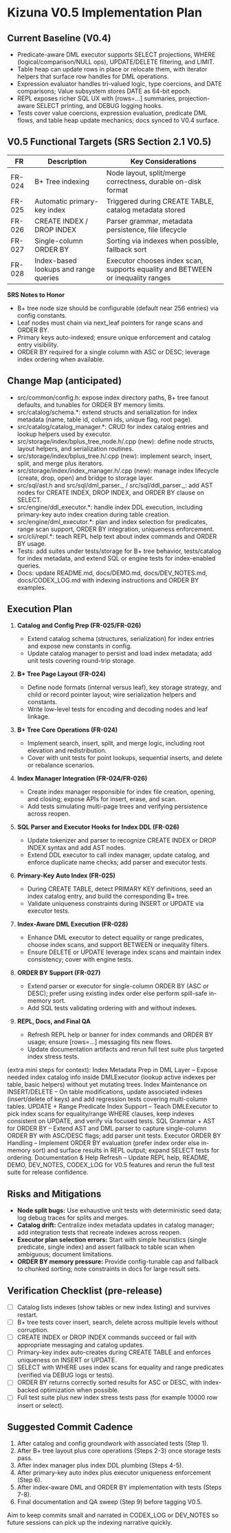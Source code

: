 # Kizuna V0.5 Implementation Plan

## Current Baseline (V0.4)

- Predicate-aware DML executor supports SELECT projections, WHERE (logical/comparison/NULL ops), UPDATE/DELETE filtering, and LIMIT.
- Table heap can update rows in place or relocate them, with iterator helpers that surface row handles for DML operations.
- Expression evaluator handles tri-valued logic, type coercions, and DATE comparisons; Value subsystem stores DATE as 64-bit epoch.
- REPL exposes richer SQL UX with [rows=...] summaries, projection-aware SELECT printing, and DEBUG logging hooks.
- Tests cover value coercions, expression evaluation, predicate DML flows, and table heap update mechanics; docs synced to V0.4 surface.

## V0.5 Functional Targets (SRS Section 2.1 V0.5)

| FR     | Description                           | Key Considerations                                                              |
| ------ | ------------------------------------- | ------------------------------------------------------------------------------- |
| FR-024 | B+ Tree indexing                      | Node layout, split/merge correctness, durable on-disk format                    |
| FR-025 | Automatic primary-key index           | Triggered during CREATE TABLE, catalog metadata stored                          |
| FR-026 | CREATE INDEX / DROP INDEX             | Parser grammar, metadata persistence, file lifecycle                            |
| FR-027 | Single-column ORDER BY                | Sorting via indexes when possible, fallback sort                                |
| FR-028 | Index-based lookups and range queries | Executor chooses index scan, supports equality and BETWEEN or inequality ranges |

**SRS Notes to Honor**

- B+ tree node size should be configurable (default near 256 entries) via config constants.
- Leaf nodes must chain via next_leaf pointers for range scans and ORDER BY.
- Primary keys auto-indexed; ensure unique enforcement and catalog entry visibility.
- ORDER BY required for a single column with ASC or DESC; leverage index ordering when available.

## Change Map (anticipated)

- src/common/config.h: expose index directory paths, B+ tree fanout defaults, and tunables for ORDER BY memory limits.
- src/catalog/schema.\*: extend structs and serialization for index metadata (name, table id, column ids, unique flag, root page).
- src/catalog/catalog_manager.\*: CRUD for index catalog entries and lookup helpers used by executor.
- src/storage/index/bplus_tree_node.h/.cpp (new): define node structs, layout helpers, and serialization routines.
- src/storage/index/bplus_tree.h/.cpp (new): implement search, insert, split, and merge plus iterators.
- src/storage/index/index_manager.h/.cpp (new): manage index lifecycle (create, drop, open) and bridge to storage layer.
- src/sql/ast.h and src/sql/dml_parser._ / src/sql/ddl_parser._: add AST nodes for CREATE INDEX, DROP INDEX, and ORDER BY clause on SELECT.
- src/engine/ddl_executor.\*: handle index DDL execution, including primary-key auto index creation during table creation.
- src/engine/dml_executor.\*: plan and index selection for predicates, range scan support, ORDER BY integration, uniqueness enforcement.
- src/cli/repl.\*: teach REPL help text about index commands and ORDER BY usage.
- Tests: add suites under tests/storage for B+ tree behavior, tests/catalog for index metadata, and extend SQL or engine tests for index-enabled queries.
- Docs: update README.md, docs/DEMO.md, docs/DEV_NOTES.md, docs/CODEX_LOG.md with indexing instructions and ORDER BY examples.

## Execution Plan

1. **Catalog and Config Prep (FR-025/FR-026)**

   - Extend catalog schema (structures, serialization) for index entries and expose new constants in config.
   - Update catalog manager to persist and load index metadata; add unit tests covering round-trip storage.

2. **B+ Tree Page Layout (FR-024)**

   - Define node formats (internal versus leaf), key storage strategy, and child or record pointer layout; wire serialization helpers and constants.
   - Write low-level tests for encoding and decoding nodes and leaf linkage.

3. **B+ Tree Core Operations (FR-024)**

   - Implement search, insert, split, and merge logic, including root elevation and redistribution.
   - Cover with unit tests for point lookups, sequential inserts, and delete or rebalance scenarios.

4. **Index Manager Integration (FR-024/FR-026)**

   - Create index manager responsible for index file creation, opening, and closing; expose APIs for insert, erase, and scan.
   - Add tests simulating multi-page trees and verifying persistence across reopen.

5. **SQL Parser and Executor Hooks for Index DDL (FR-026)**

   - Update tokenizer and parser to recognize CREATE INDEX or DROP INDEX syntax and add AST nodes.
   - Extend DDL executor to call index manager, update catalog, and enforce duplicate name checks; add parser and executor tests.

6. **Primary-Key Auto Index (FR-025)**

   - During CREATE TABLE, detect PRIMARY KEY definitions, seed an index catalog entry, and build the corresponding B+ tree.
   - Validate uniqueness constraints during INSERT or UPDATE via executor tests.

7. **Index-Aware DML Execution (FR-028)**

   - Enhance DML executor to detect equality or range predicates, choose index scans, and support BETWEEN or inequality filters.
   - Ensure DELETE or UPDATE leverage index scans and maintain index consistency; cover with engine tests.

8. **ORDER BY Support (FR-027)**

   - Extend parser or executor for single-column ORDER BY (ASC or DESC); prefer using existing index order else perform spill-safe in-memory sort.
   - Add SQL tests validating ordering with and without indexes.

9. **REPL, Docs, and Final QA**
   - Refresh REPL help or banner for index commands and ORDER BY usage; ensure [rows=...] messaging fits new flows.
   - Update documentation artifacts and rerun full test suite plus targeted index stress tests.

(extra mini steps for context):
Index Metadata Prep in DML Layer – Expose needed index catalog info inside DMLExecutor (lookup active indexes per table, basic helpers) without yet mutating trees.
Index Maintenance on INSERT/DELETE – On table modifications, update associated indexes (insert/delete of keys) and add regression tests covering multi-column tables.
UPDATE + Range Predicate Index Support – Teach DMLExecutor to pick index scans for equality/range WHERE clauses, keep indexes consistent on UPDATE, and verify via focused tests.
SQL Grammar + AST for ORDER BY – Extend AST and DML parser to capture single-column ORDER BY with ASC/DESC flags; add parser unit tests.
Executor ORDER BY Handling – Implement ORDER BY evaluation (prefer index order else in-memory sort) and surface results in REPL output; expand SELECT tests for ordering.
Documentation & Help Refresh – Update REPL help, README, DEMO, DEV_NOTES, CODEX_LOG for V0.5 features and rerun the full test suite for release confidence.

## Risks and Mitigations

- **Node split bugs:** Use exhaustive unit tests with deterministic seed data; log debug traces for splits and merges.
- **Catalog drift:** Centralize index metadata updates in catalog manager; add integration tests that recreate indexes across reopen.
- **Executor plan selection errors:** Start with simple heuristics (single predicate, single index) and assert fallback to table scan when ambiguous; document limitations.
- **ORDER BY memory pressure:** Provide config-tunable cap and fallback to chunked sorting; note constraints in docs for large result sets.

## Verification Checklist (pre-release)

- [ ] Catalog lists indexes (show tables or new index listing) and survives restart.
- [ ] B+ tree tests cover insert, search, delete across multiple levels without corruption.
- [ ] CREATE INDEX or DROP INDEX commands succeed or fail with appropriate messaging and catalog updates.
- [ ] Primary-key index auto-creates during CREATE TABLE and enforces uniqueness on INSERT or UPDATE.
- [ ] SELECT with WHERE uses index scans for equality and range predicates (verified via DEBUG logs or tests).
- [ ] ORDER BY returns correctly sorted results for ASC or DESC, with index-backed optimization when possible.
- [ ] Full test suite plus new index stress tests pass (for example 10000 row insert or select).

## Suggested Commit Cadence

1. After catalog and config groundwork with associated tests (Step 1).
2. After B+ tree layout plus core operations (Steps 2-3) once storage tests pass.
3. After index manager plus index DDL plumbing (Steps 4-5).
4. After primary-key auto index plus executor uniqueness enforcement (Step 6).
5. After index-aware DML and ORDER BY implementation with tests (Steps 7-8).
6. Final documentation and QA sweep (Step 9) before tagging V0.5.

Aim to keep commits small and narrated in CODEX_LOG or DEV_NOTES so future sessions can pick up the indexing narrative quickly.
